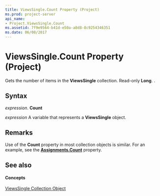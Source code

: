 ```yaml
---
title: ViewsSingle.Count Property (Project)
ms.prod: project-server
api_name:
- Project.ViewsSingle.Count
ms.assetid: 7f9e9564-b41d-e50a-a8d8-8c9254346351
ms.date: 06/08/2017
---
```



# ViewsSingle.Count Property (Project)

Gets the number of items in the **ViewsSingle** collection. Read-only **Long**. .


## Syntax

 _expression_. **Count**

 _expression_ A variable that represents a **ViewsSingle** object.


## Remarks

Use of the **Count** property in most collection objects is similar. For an example, see the **[Assignments.Count](assignments-count-property-project.md)** property.


## See also


#### Concepts


[ViewsSingle Collection Object](viewssingle-object-project.md)
